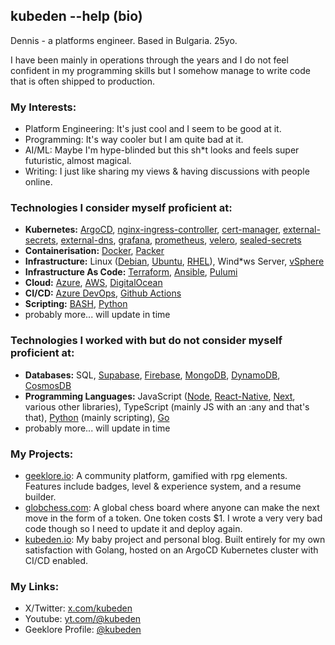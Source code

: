 ## kubeden --help (bio)

Dennis - a platforms engineer. Based in Bulgaria. 25yo.

I have been mainly in operations through the years and I do not feel confident in my programming skills but I somehow manage to write code that is often shipped to production.

### My Interests:

- Platform Engineering: It's just cool and I seem to be good at it.
- Programming: It's way cooler but I am quite bad at it.
- AI/ML: Maybe I'm hype-blinded but this sh*t looks and feels super futuristic, almost magical.
- Writing: I just like sharing my views & having discussions with people online.

### Technologies I consider myself proficient at:

- **Kubernetes:** [ArgoCD](https://argo-cd.readthedocs.io/en/stable/), [nginx-ingress-controller](https://github.com/kubernetes/ingress-nginx), [cert-manager](https://github.com/cert-manager/cert-manager), [external-secrets](https://github.com/external-secrets/kubernetes-external-secrets), [external-dns](https://github.com/kubernetes-sigs/external-dns), [grafana](https://grafana.com/), [prometheus](https://prometheus.io/), [velero](https://velero.io/), [sealed-secrets](https://github.com/bitnami-labs/sealed-secrets)
- **Containerisation:** [Docker](https://www.docker.com/), [Packer](https://www.packer.io/)
- **Infrastructure:** Linux ([Debian](https://www.debian.org/), [Ubuntu](https://ubuntu.com/), [RHEL](https://www.redhat.com/en/technologies/linux-platforms/enterprise-linux)), Wind*ws Server, [vSphere](https://www.vmware.com/products/vsphere.html)
- **Infrastructure As Code:** [Terraform](https://www.terraform.io/), [Ansible](https://www.ansible.com/), [Pulumi](https://www.pulumi.com/)
- **Cloud:** [Azure](https://azure.microsoft.com/en-us), [AWS](https://aws.amazon.com/), [DigitalOcean](https://www.digitalocean.com/)
- **CI/CD:** [Azure DevOps](https://azure.microsoft.com/en-us/products/devops), [Github Actions](https://docs.github.com/en/actions)
- **Scripting:** [BASH](https://en.wikipedia.org/wiki/Bash_(Unix_shell)), [Python](https://www.python.org/)
- probably more... will update in time

### Technologies I worked with but do not consider myself proficient at:

- **Databases:** SQL, [Supabase](https://supabase.com/), [Firebase](https://firebase.google.com/), [MongoDB](https://www.mongodb.com/), [DynamoDB](https://aws.amazon.com/dynamodb/), [CosmosDB](https://azure.microsoft.com/en-us/products/cosmos-db)
- **Programming Languages:** JavaScript ([Node](https://nodejs.org/en), [React-Native](https://reactnative.dev/), [Next](https://nextjs.org/), various other libraries), TypeScript (mainly JS with an :any and that's that), [Python](https://www.python.org/) (mainly scripting), [Go](https://go.dev/)
- probably more... will update in time

### My Projects:

- [geeklore.io](https://geeklore.io): A community platform, gamified with rpg elements. Features include badges, level & experience system, and a resume builder.
- [globchess.com](https://globchess.com): A global chess board where anyone can make the next move in the form of a token. One token costs $1. I wrote a very very bad code though so I need to update it and deploy again.
- [kubeden.io](https://kubeden.io): My baby project and personal blog. Built entirely for my own satisfaction with Golang, hosted on an ArgoCD Kubernetes cluster with CI/CD enabled.

### My Links:
- X/Twitter: [x.com/kubeden](x.com/kuberdenis)
- Youtube: [yt.com/@kubeden](https://youtube.com/@kuberdenis)
- Geeklore Profile: [@kubeden](https://www.geeklore.io/profiles/7)
